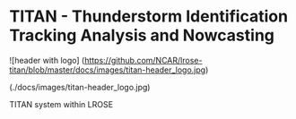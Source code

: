 # TITAN - Thunderstorm Identification Tracking Analysis and Nowcasting

![header with logo]
(https://github.com/NCAR/lrose-titan/blob/master/docs/images/titan-header_logo.jpg)

(./docs/images/titan-header_logo.jpg)


TITAN system within LROSE
